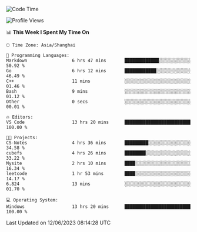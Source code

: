 <!--START_SECTION:waka-->
![Code Time](http://img.shields.io/badge/Code%20Time-986%20hrs%2040%20mins-blue)

![Profile Views](http://img.shields.io/badge/Profile%20Views-0-blue)

📊 **This Week I Spent My Time On** 

```text
🕑︎ Time Zone: Asia/Shanghai

💬 Programming Languages: 
Markdown                 6 hrs 47 mins       █████████████░░░░░░░░░░░░   50.92 % 
Go                       6 hrs 12 mins       ████████████░░░░░░░░░░░░░   46.49 % 
C++                      11 mins             ░░░░░░░░░░░░░░░░░░░░░░░░░   01.46 % 
Bash                     9 mins              ░░░░░░░░░░░░░░░░░░░░░░░░░   01.12 % 
Other                    0 secs              ░░░░░░░░░░░░░░░░░░░░░░░░░   00.01 % 

🔥 Editors: 
VS Code                  13 hrs 20 mins      █████████████████████████   100.00 % 

🐱‍💻 Projects: 
CS-Notes                 4 hrs 36 mins       █████████░░░░░░░░░░░░░░░░   34.58 % 
cubefs                   4 hrs 26 mins       ████████░░░░░░░░░░░░░░░░░   33.22 % 
Mysite                   2 hrs 10 mins       ████░░░░░░░░░░░░░░░░░░░░░   16.34 % 
leetcode                 1 hr 53 mins        ████░░░░░░░░░░░░░░░░░░░░░   14.17 % 
6.824                    13 mins             ░░░░░░░░░░░░░░░░░░░░░░░░░   01.70 % 

💻 Operating System: 
Windows                  13 hrs 20 mins      █████████████████████████   100.00 % 
```


 Last Updated on 12/06/2023 08:14:28 UTC
<!--END_SECTION:waka-->